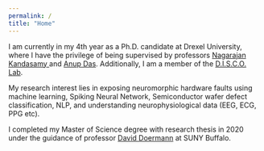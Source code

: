 ```yaml
---
permalink: /
title: "Home"
---
```


I am currently in my 4th year as a Ph.D. candidate at Drexel University, where I have the privilege of being supervised by professors <a href="https://drexel.edu/engineering/about/faculty-staff/K/kandasamy-nagarajan/">Nagarajan Kandasamy </a> and <a href="http://anupkdas.com.s3-website-us-east-1.amazonaws.com/index.html"> Anup Das</a>. Additionally, I am a member of the  <a href="https://drexeldisco.s3.us-east-2.amazonaws.com/index.html">D.I.S.C.O. Lab</a>. 

My research interest lies in exposing neuromorphic hardware faults using machine learning, Spiking Neural Network, Semiconductor wafer defect classification, NLP, and understanding neurophysiological data (EEG, ECG, PPG etc).

I completed my Master of Science degree with research thesis in 2020 under the guidance of professor <a href="https://cse.buffalo.edu/~doermann/index.html">David Doermann</a> at SUNY Buffalo. 
